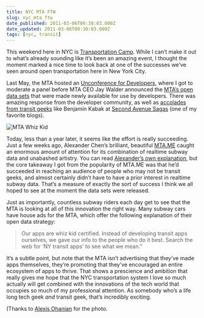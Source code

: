 ```yaml
---
title: NYC MTA FTW
slug: nyc_mta_ftw
date_published: 2011-03-06T00:30:03.000Z
date_updated: 2011-03-06T00:30:03.000Z
tags: [nyc, transit]
---
```


This weekend here in NYC is [Transportation Camp](http://transportationcamp.org/). While I can’t make it out to what’s already sounding like it’s been an amazing event, I thought the moment marked a nice time to look back at one of the successes we’ve seen around open transportation here in New York City.

Last May, the MTA hosted an [Unconference for Developers](http://mta.info/developers/conf.html), where I got to moderate a panel before MTA CEO Jay Walder announced the [MTA’s open data sets](http://mta.info/developers/) that were made newly available for use by developers. There was amazing response from the developer community, as well as [accolades from transit geeks](http://secondavenuesagas.com/2010/04/28/mta-google-to-host-developers-unconference/) like Benjamin Kabak at [Second Avenue Sagas](http://secondavenuesagas.com/) (one of my favorite blogs).

![MTA Whiz Kid](https://cdn.glitch.global/c4e475b2-a54e-47e0-973c-ed0bd1b46262/whiz-kid.jpg?v=1670801933142)

Today, less than a year later, it seems like the effort is really succeeding. Just a few weeks ago, Alexander Chen’s brilliant, beautiful [MTA.ME](http://mta.me/) caught an enormous amount of attention for its combination of realtime subway data and unabashed artistry. You can read [Alexander’s own explanation](http://blog.chenalexander.com/2011/conductor-mta/), but the core takeaway I got from the popularity of MTA.ME was that he’d succeeded in reaching an audience of people who may not be transit geeks, and almost certainly didn’t have to have a prior interest in realtime subway data. That’s a measure of exactly the sort of success I think we all hoped to see at the moment the data sets were released.

Just as importantly, countless subway riders each day get to see that the MTA is looking at all of this innovation the right way. Many subway cars have house ads for the MTA, which offer the following explanation of their open data strategy:

> Our apps are whiz kid certified. Instead of developing transit apps ourselves, we gave our info to the people who do it best. Search the web for ‘NY transit apps’ to see what we mean.”

It’s a subtle point, but note that the MTA isn’t advertising that they’ve made apps themselves, they’re promoting that they’ve encouraged an entire ecosystem of apps to thrive. That shows a prescience and ambition that really gives me hope that the NYC transportation system I love so much actually will get combined with the innovations of the tech world that occupies so much of my professional attention. As somebody who’s a life long tech geek *and* transit geek, that’s incredibly exciting.

(Thanks to [Alexis Ohanian](http://twitter.com/#!/kn0thing/status/40851327852486656) for the photo.
